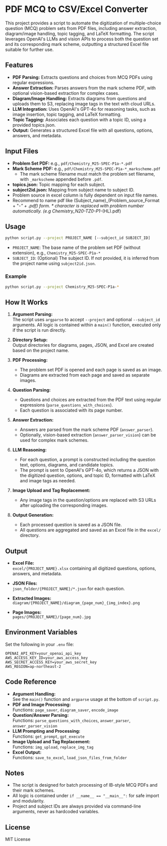# PDF MCQ to CSV/Excel Converter

This project provides a script to automate the digitization of multiple-choice question (MCQ) problem sets from PDF files, including answer extraction, diagram/image handling, topic tagging, and LaTeX formatting. The script leverages OpenAI's LLMs and vision APIs to process both the question set and its corresponding mark scheme, outputting a structured Excel file suitable for further use.

## Features

- **PDF Parsing:** Extracts questions and choices from MCQ PDFs using regular expressions.
- **Answer Extraction:** Parses answers from the mark scheme PDF, with optional vision-based extraction for complex cases.
- **Diagram/Image Handling:** Extracts diagrams from questions and uploads them to S3, replacing image tags in the text with cloud URLs.
- **LLM Integration:** Uses OpenAI's GPT-4o for reasoning tasks, such as image insertion, topic tagging, and LaTeX formatting.
- **Topic Tagging:** Associates each question with a topic ID, using a provided topics.json.
- **Output:** Generates a structured Excel file with all questions, options, answers, and metadata.

## Input Files

- **Problem Set PDF:** e.g., `pdf/Chemistry_M25-SPEC-P1a-*.pdf`
- **Mark Scheme PDF:** e.g., `pdf/Chemistry_M25-SPEC-P1a-*_markscheme.pdf`
  - The mark scheme filename must match the problem set filename, with `_markscheme` appended before `.pdf`.
- **topics.json:** Topic mapping for each subject.
- **subject2id.json:** Mapping from subject name to subject ID.
- Problem source in excel column is fully dependent on input file names. 
- Recommend to name pdf like (Subject_name)_(Problem_source_Format + "-*" + .pdf) form. * character is replaced with problem number automatically. (e.g Chemistry_N20-TZ0-P1-*(HL).pdf)

## Usage

```bash
python script.py --project PROJECT_NAME [--subject_id SUBJECT_ID]
```

- `PROJECT_NAME`: The base name of the problem set PDF (without extension), e.g., `Chemistry_M25-SPEC-P1a-*`
- `SUBJECT_ID`: (Optional) The subject ID. If not provided, it is inferred from the project name using `subject2id.json`.

### Example

```bash
python script.py --project Chemistry_M25-SPEC-P1a-*
```

## How It Works

1. **Argument Parsing:**  
   The script uses `argparse` to accept `--project` and optional `--subject_id` arguments. All logic is contained within a `main()` function, executed only if the script is run directly.

2. **Directory Setup:**  
   Output directories for diagrams, pages, JSON, and Excel are created based on the project name.

3. **PDF Processing:**  
   - The problem set PDF is opened and each page is saved as an image.
   - Diagrams are extracted from each page and saved as separate images.

4. **Question Parsing:**  
   - Questions and choices are extracted from the PDF text using regular expressions (`parse_questions_with_choices`).
   - Each question is associated with its page number.

5. **Answer Extraction:**  
   - Answers are parsed from the mark scheme PDF (`answer_parser`).
   - Optionally, vision-based extraction (`answer_parser_vision`) can be used for complex mark schemes.

6. **LLM Reasoning:**  
   - For each question, a prompt is constructed including the question text, options, diagrams, and candidate topics.
   - The prompt is sent to OpenAI's GPT-4o, which returns a JSON with the digitized question, options, and topic ID, formatted with LaTeX and image tags as needed.

7. **Image Upload and Tag Replacement:**  
   - Any image tags in the question/options are replaced with S3 URLs after uploading the corresponding images.

8. **Output Generation:**  
   - Each processed question is saved as a JSON file.
   - All questions are aggregated and saved as an Excel file in the `excel/` directory.

## Output

- **Excel File:**  
  `excel/{PROJECT_NAME}.xlsx` containing all digitized questions, options, answers, and metadata.

- **JSON Files:**  
  `json_folder/{PROJECT_NAME}/*.json` for each question.

- **Extracted Images:**  
  `diagram/{PROJECT_NAME}/diagram_{page_num}_{img_index}.png`

- **Page Images:**  
  `pages/{PROJECT_NAME}/{page_num}.jpg`

## Environment Variables

Set the following in your `.env` file:

```
OPENAI_API_KEY=your_openai_api_key
AWS_ACCESS_KEY_ID=your_aws_access_key
AWS_SECRET_ACCESS_KEY=your_aws_secret_key
AWS_REGION=ap-northeast-2
```

## Code Reference

- **Argument Handling:**  
  See the `main()` function and `argparse` usage at the bottom of `script.py`.
- **PDF and Image Processing:**  
  Functions: `page_saver`, `diagram_saver`, `encode_image`
- **Question/Answer Parsing:**  
  Functions: `parse_questions_with_choices`, `answer_parser`, `answer_parser_vision`
- **LLM Prompting and Processing:**  
  Functions: `get_prompt`, `gpt_execute`
- **Image Upload and Tag Replacement:**  
  Functions: `img_upload`, `replace_img_tag`
- **Excel Output:**  
  Functions: `save_to_excel`, `load_json_files_from_folder`

## Notes

- The script is designed for batch processing of IB-style MCQ PDFs and their mark schemes.
- All logic is contained under `if __name__ == "__main__":` for safe import and modularity.
- Project and subject IDs are always provided via command-line arguments, never as hardcoded variables.

## License

MIT License
